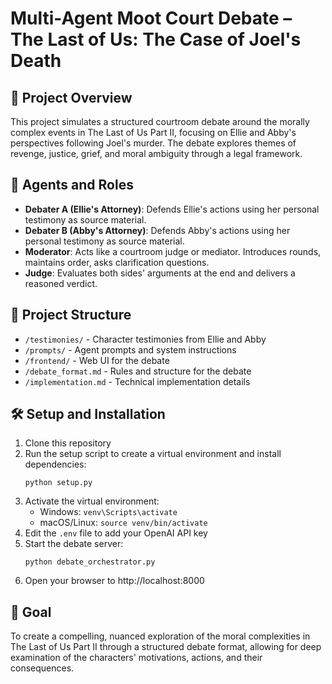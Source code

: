 # Multi-Agent Moot Court Debate – The Last of Us: The Case of Joel's Death

## 🚀 Project Overview

This project simulates a structured courtroom debate around the morally complex events in The Last of Us Part II, focusing on Ellie and Abby's perspectives following Joel's murder. The debate explores themes of revenge, justice, grief, and moral ambiguity through a legal framework.

## 🧠 Agents and Roles

- **Debater A (Ellie's Attorney)**: Defends Ellie's actions using her personal testimony as source material.
- **Debater B (Abby's Attorney)**: Defends Abby's actions using her personal testimony as source material.
- **Moderator**: Acts like a courtroom judge or mediator. Introduces rounds, maintains order, asks clarification questions.
- **Judge**: Evaluates both sides' arguments at the end and delivers a reasoned verdict.

## 📁 Project Structure

- `/testimonies/` - Character testimonies from Ellie and Abby
- `/prompts/` - Agent prompts and system instructions
- `/frontend/` - Web UI for the debate
- `/debate_format.md` - Rules and structure for the debate
- `/implementation.md` - Technical implementation details

## 🛠️ Setup and Installation

1. Clone this repository
2. Run the setup script to create a virtual environment and install dependencies:
   ```
   python setup.py
   ```
3. Activate the virtual environment:
   - Windows: `venv\Scripts\activate`
   - macOS/Linux: `source venv/bin/activate`
4. Edit the `.env` file to add your OpenAI API key
5. Start the debate server:
   ```
   python debate_orchestrator.py
   ```
6. Open your browser to http://localhost:8000

## 🎯 Goal

To create a compelling, nuanced exploration of the moral complexities in The Last of Us Part II through a structured debate format, allowing for deep examination of the characters' motivations, actions, and their consequences.
